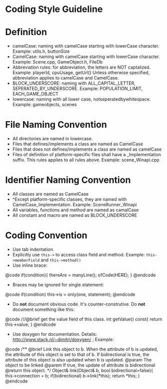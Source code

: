 Coding Style Guideline
==========

Definition
==========
* camelCase: naming with camelCase starting with lowerCase character. Example: utils.h, buttonSize
* CamelCase: naming with camelCase starting with lowerCase character. Example: Scene.cpp, GameObject.h, FileDb
* Abbreviation rules: for abbreviation, the letters are NOT captalized. Example: playerId, cpuUsage, getUrl()
	Unless otherwise specified, abbreviation applies to camelCase and CamelCase.
* BLOCK_UNDERSCORE: naming with ALL_CAPITAL_LETTER, SEPERATED_BY_UNDERSCORE. Example: POPULATION_LIMIT, EACH_GAME_OBJECT
* lowercase: naming with all lower case, notseperatedbywhitespace. Example: gameobjects, scenes
	

File Naming Convention
==========

* All directories are named in lowercase.
* Files that defines/implements a class are named as CamelCase
* Files that does not defines/implements a class are named as camelCase
* Files of definition of platform-specific files shall have a _Implementation suffix.
This rules applies to all rules above.
Example: scene_Winapi.cpp


Identifier Naming Convention
==========
* All classes are named as CamelCase
* ^Except platform-specific classes, they are named with CamelCase_Implementation. Example: SceneRunner_Winapi
* All variables, functions and method are named as camalCase
* All constant and macro are named as BLOCK_UNDERSCORE


Coding Convention
==========

* Use tab indentation.
* Explicitly use `this->` to access class field and method. Example: `this->memberField` and `this->method()`
* Use inline brace:

@code
	if(condition){
		thereAre = manyLine();
		ofCode(HERE);
	}
@endcode

* Braces may be ignored for single statement:

@code
	if(condition)
		this->is = only(one, statement);
@endcode

* Do **not** document obvious code. It's counter-construtive. Do **not** document something like this:

@code
	///@brief get the value field of this class.
	int getValue() const{
		return this->value;
	}
@endcode

* Use doxygen for documentation. Details: http://www.stack.nl/~dimitri/doxygen/ ; Example:

@code
	/**	@brief	Link this object to b.
				When the attribute of b is updated,
				the attribute of this object is set to that of b.
				If bidirectional is true, the attribute of this object is also updated when b is updated.
		@param	The object to be linked
		@parem	If true, the update of attribute is bidirectional
		@return	this object.
	*/
	Object& link(Object& b, bool bidirectional=false){
		this->connection = b;
		if(bidirectional)
			b->link(*this);
		return *this;
	}
@endcode

